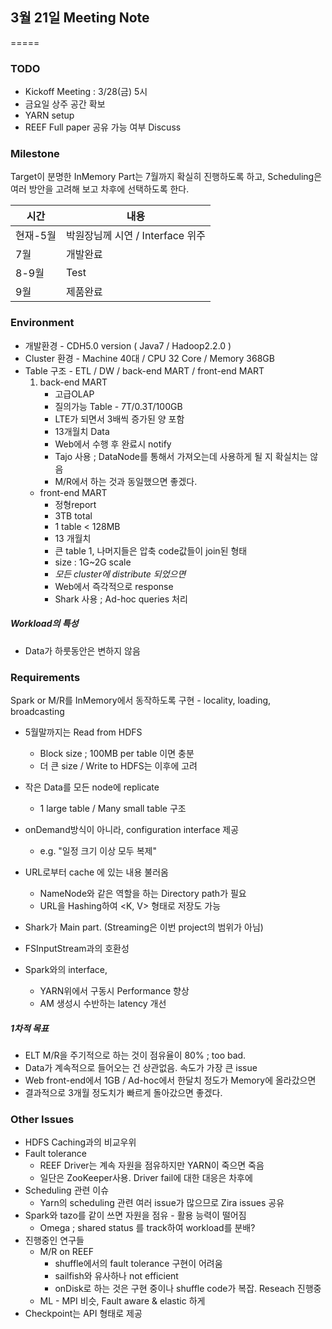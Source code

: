 ## 3월 21일 Meeting Note
=====

### TODO
* Kickoff Meeting : 3/28(금) 5시
* 금요일 상주 공간 확보
* YARN setup
* REEF Full paper 공유 가능 여부 Discuss

### Milestone
Target이 분명한 InMemory Part는 7월까지 확실히 진행하도록 하고, Scheduling은 여러 방안을 고려해 보고 차후에 선택하도록 한다.

| 시간 | 내용 |
| --- | --- |
|  현재-5월  |  박원장님께 시연 / Interface 위주 |
|  7월  |  개발완료  |
|  8-9월  |  Test  |
|  9월 |  제품완료  |


### Environment
* 개발환경 - CDH5.0 version ( Java7 / Hadoop2.2.0 )
* Cluster 환경 - Machine 40대 / CPU 32 Core / Memory 368GB
* Table 구조 - ETL / DW / back-end MART / front-end MART
	1. back-end MART
		* 고급OLAP
		* 질의가능 Table - 7T/0.3T/100GB
		* LTE가 되면서 3배씩 증가된 양 포함
		* 13개월치 Data
		* Web에서 수행 후 완료시 notify
		* Tajo 사용 ; DataNode를 통해서 가져오는데 사용하게 될 지 확실치는 않음
		* M/R에서 하는 것과 동일했으면 좋겠다.
	* front-end MART
		* 정형report
		* 3TB total
		* 1 table < 128MB
		* 13 개월치
		* 큰 table 1, 나머지들은 압축 code값들이 join된 형태
		* size : 1G~2G scale
		* *모든 cluster에 distribute 되었으면*
		* Web에서 즉각적으로 response
		* Shark 사용 ; Ad-hoc queries 처리
##### Workload의 특성
* Data가 하룻동안은 변하지 않음
	
### Requirements
Spark or M/R를 InMemory에서 동작하도록 구현 - locality, loading, broadcasting

* 5월말까지는 Read from HDFS
	* Block size ; 100MB per table 이면 충분
	* 더 큰 size / Write to HDFS는 이후에 고려 
* 작은 Data를 모든 node에 replicate
	* 1 large table / Many small table 구조
* onDemand방식이 아니라, configuration interface 제공
	* e.g. "일정 크기 이상 모두 복제"

* URL로부터 cache 에 있는 내용 불러옴
	* NameNode와 같은 역할을 하는 Directory path가 필요
	* URL을 Hashing하여 <K, V> 형태로 저장도 가능
	
* Shark가 Main part. (Streaming은 이번 project의 범위가 아님)

* FSInputStream과의 호환성

* Spark와의 interface, 
	* YARN위에서 구동시 Performance 향상
	* AM 생성시 수반하는 latency 개선


##### 1차적 목표
* ELT M/R을  주기적으로 하는 것이 점유율이 80% ; too bad.
* Data가 계속적으로 들어오는 건 상관없음. 속도가 가장 큰 issue
* Web front-end에서 1GB / Ad-hoc에서 한달치 정도가 Memory에 올라갔으면
* 결과적으로 3개월 정도치가 빠르게 돌아갔으면 좋겠다.


### Other Issues
* HDFS Caching과의 비교우위
* Fault tolerance
	* REEF Driver는 계속 자원을 점유하지만 YARN이 죽으면 죽음
	* 일단은 ZooKeeper사용. Driver fail에 대한 대응은 차후에
* Scheduling 관련 이슈
	* Yarn의 scheduling 관련 여러 issue가 많으므로 Zira issues 공유
* Spark와 tazo를 같이 쓰면 자원을 점유 - 활용 능력이 떨어짐
	* Omega ; shared status 를 track하여 workload를 분배?
* 진행중인 연구들
	* M/R on REEF	
		* shuffle에서의 fault tolerance 구현이 어려움
		* sailfish와 유사하나 not efficient 
		* onDisk로 하는 것은 구현 중이나 shuffle code가 복잡. Reseach 진행중 
	* ML - MPI 비슷, Fault aware & elastic 하게
* Checkpoint는 API 형태로 제공

